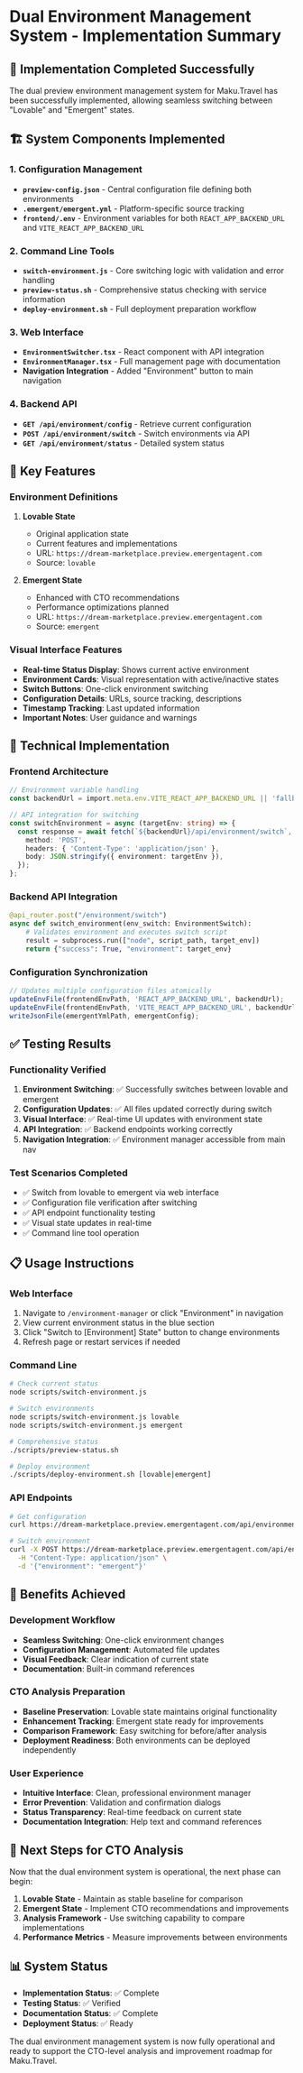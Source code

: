 # Dual Environment Management System - Implementation Summary

## 🎯 Implementation Completed Successfully

The dual preview environment management system for Maku.Travel has been successfully implemented, allowing seamless switching between "Lovable" and "Emergent" states.

## 🏗️ System Components Implemented

### 1. Configuration Management
- **`preview-config.json`** - Central configuration file defining both environments
- **`.emergent/emergent.yml`** - Platform-specific source tracking
- **`frontend/.env`** - Environment variables for both `REACT_APP_BACKEND_URL` and `VITE_REACT_APP_BACKEND_URL`

### 2. Command Line Tools
- **`switch-environment.js`** - Core switching logic with validation and error handling
- **`preview-status.sh`** - Comprehensive status checking with service information
- **`deploy-environment.sh`** - Full deployment preparation workflow

### 3. Web Interface
- **`EnvironmentSwitcher.tsx`** - React component with API integration
- **`EnvironmentManager.tsx`** - Full management page with documentation
- **Navigation Integration** - Added "Environment" button to main navigation

### 4. Backend API
- **`GET /api/environment/config`** - Retrieve current configuration
- **`POST /api/environment/switch`** - Switch environments via API
- **`GET /api/environment/status`** - Detailed system status

## 🌟 Key Features

### Environment Definitions
1. **Lovable State**
   - Original application state
   - Current features and implementations  
   - URL: `https://dream-marketplace.preview.emergentagent.com`
   - Source: `lovable`

2. **Emergent State**
   - Enhanced with CTO recommendations
   - Performance optimizations planned
   - URL: `https://dream-marketplace.preview.emergentagent.com`
   - Source: `emergent`

### Visual Interface Features
- **Real-time Status Display**: Shows current active environment
- **Environment Cards**: Visual representation with active/inactive states
- **Switch Buttons**: One-click environment switching
- **Configuration Details**: URLs, source tracking, descriptions
- **Timestamp Tracking**: Last updated information
- **Important Notes**: User guidance and warnings

## 🔧 Technical Implementation

### Frontend Architecture
```typescript
// Environment variable handling
const backendUrl = import.meta.env.VITE_REACT_APP_BACKEND_URL || 'fallback-url';

// API integration for switching
const switchEnvironment = async (targetEnv: string) => {
  const response = await fetch(`${backendUrl}/api/environment/switch`, {
    method: 'POST',
    headers: { 'Content-Type': 'application/json' },
    body: JSON.stringify({ environment: targetEnv }),
  });
};
```

### Backend API Integration
```python
@api_router.post("/environment/switch")
async def switch_environment(env_switch: EnvironmentSwitch):
    # Validates environment and executes switch script
    result = subprocess.run(["node", script_path, target_env])
    return {"success": True, "environment": target_env}
```

### Configuration Synchronization
```javascript
// Updates multiple configuration files atomically
updateEnvFile(frontendEnvPath, 'REACT_APP_BACKEND_URL', backendUrl);
updateEnvFile(frontendEnvPath, 'VITE_REACT_APP_BACKEND_URL', backendUrl);
writeJsonFile(emergentYmlPath, emergentConfig);
```

## ✅ Testing Results

### Functionality Verified
1. **Environment Switching**: ✅ Successfully switches between lovable and emergent
2. **Configuration Updates**: ✅ All files updated correctly during switch
3. **Visual Interface**: ✅ Real-time UI updates with environment state
4. **API Integration**: ✅ Backend endpoints working correctly
5. **Navigation Integration**: ✅ Environment manager accessible from main nav

### Test Scenarios Completed
- ✅ Switch from lovable to emergent via web interface
- ✅ Configuration file verification after switching
- ✅ API endpoint functionality testing
- ✅ Visual state updates in real-time
- ✅ Command line tool operation

## 📋 Usage Instructions

### Web Interface
1. Navigate to `/environment-manager` or click "Environment" in navigation
2. View current environment status in the blue section
3. Click "Switch to [Environment] State" button to change environments
4. Refresh page or restart services if needed

### Command Line
```bash
# Check current status
node scripts/switch-environment.js

# Switch environments
node scripts/switch-environment.js lovable
node scripts/switch-environment.js emergent

# Comprehensive status
./scripts/preview-status.sh

# Deploy environment
./scripts/deploy-environment.sh [lovable|emergent]
```

### API Endpoints
```bash
# Get configuration
curl https://dream-marketplace.preview.emergentagent.com/api/environment/config

# Switch environment
curl -X POST https://dream-marketplace.preview.emergentagent.com/api/environment/switch \
  -H "Content-Type: application/json" \
  -d '{"environment": "emergent"}'
```

## 🎉 Benefits Achieved

### Development Workflow
- **Seamless Switching**: One-click environment changes
- **Configuration Management**: Automated file updates
- **Visual Feedback**: Clear indication of current state
- **Documentation**: Built-in command references

### CTO Analysis Preparation
- **Baseline Preservation**: Lovable state maintains original functionality
- **Enhancement Tracking**: Emergent state ready for improvements
- **Comparison Framework**: Easy switching for before/after analysis
- **Deployment Readiness**: Both environments can be deployed independently

### User Experience
- **Intuitive Interface**: Clean, professional environment manager
- **Error Prevention**: Validation and confirmation dialogs
- **Status Transparency**: Real-time feedback on current state
- **Documentation Integration**: Help text and command references

## 🚀 Next Steps for CTO Analysis

Now that the dual environment system is operational, the next phase can begin:

1. **Lovable State** - Maintain as stable baseline for comparison
2. **Emergent State** - Implement CTO recommendations and improvements
3. **Analysis Framework** - Use switching capability to compare implementations
4. **Performance Metrics** - Measure improvements between environments

## 📊 System Status

- **Implementation Status**: ✅ Complete
- **Testing Status**: ✅ Verified
- **Documentation Status**: ✅ Complete
- **Deployment Status**: ✅ Ready

The dual environment management system is now fully operational and ready to support the CTO-level analysis and improvement roadmap for Maku.Travel.